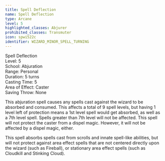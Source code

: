 ```yaml
---
title: Spell Deflection
name: Spell Deflection
type: Arcane
level: 5
highlighted_classes: Abjurer
prohibited_classes: Transmuter
icon: spwi522c
identifier: WIZARD_MINOR_SPELL_TURNING
---
```

Spell Deflection  
Level: 5  
School: Abjuration  
Range: Personal  
Duration: 5 turns  
Casting Time: 5  
Area of Effect: Caster  
Saving Throw: None  
  
This abjuration spell causes any spells cast against the wizard to be absorbed and consumed. This affects a total of 9 spell levels, but having 1 level left of protection means a 1st level spell would get absorbed, as well as a 7th level spell. Spells greater than 7th level will not be affected. This spell will not protect the caster from a dispel magic. However, it will not be affected by a dispel magic, either.  
  
This spell absorbs spells cast from scrolls and innate spell-like abilities, but will not protect against area effect spells that are not centered directly upon the wizard (such as Fireball), or stationary area effect spells (such as Cloudkill and Stinking Cloud).  
